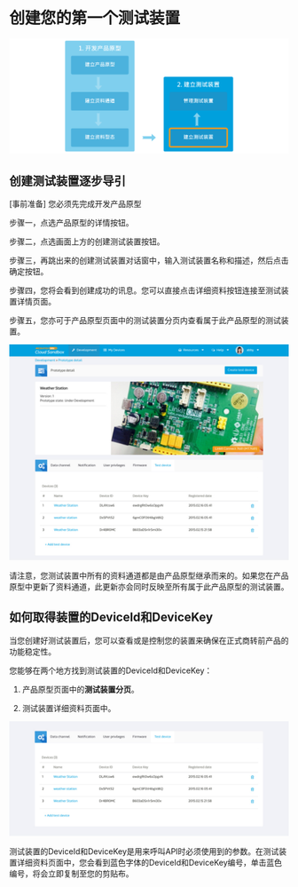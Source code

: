 # 创建您的第一个测试装置

![](../images/getting_started/img_getting_started_03.png)

## 创建测试装置逐步导引

[事前准备] 您必须先完成开发产品原型

步骤一，点选产品原型的详情按钮。

步骤二，点选画面上方的创建测试装置按钮。

步骤三，再跳出来的创建测试装置对话窗中，输入测试装置名称和描述，然后点击确定按钮。

步骤四，您将会看到创建成功的讯息。您可以直接点击详细资料按钮连接至测试装置详情页面。

步骤五，您亦可于产品原型页面中的测试装置分页内查看属于此产品原型的测试装置。

![](../images/screenshot/screen_shot-06.jpg)


请注意，您测试装置中所有的资料通道都是由产品原型继承而来的。如果您在产品原型中更新了资料通道，此更新亦会同时反映至所有属于此产品原型的测试装置。


## 如何取得装置的DeviceId和DeviceKey



当您创建好测试装置后，您可以查看或是控制您的装置来确保在正式商转前产品的功能稳定性。

您能够在两个地方找到测试装置的DeviceId和DeviceKey：

1. 产品原型页面中的**测试装置分页**。

2. 测试装置详细资料页面中。


![](../images/screenshot/screen_shot-07.jpg)



测试装置的DeviceId和DeviceKey是用来呼叫API时必须使用到的参数。在测试装置详细资料页面中，您会看到蓝色字体的DeviceId和DeviceKey编号，单击蓝色编号，将会立即复制至您的剪贴布。


